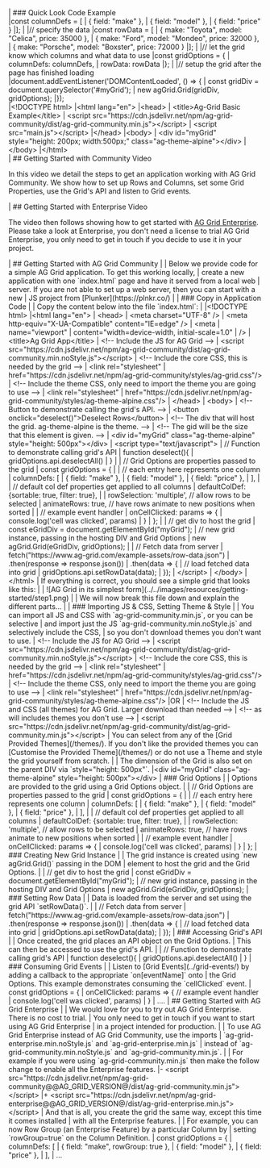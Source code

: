 <framework-specific-section frameworks="javascript">
| ### Quick Look Code Example
</framework-specific-section>

<framework-specific-section frameworks="javascript">
<tabs>

<tabs-links>
<open-in-cta type="plunkr" href="https://plnkr.co/edit/nmWxAxWONarW5gj2?p=preview?p=preview" />
</tabs-links>

<div tab-label="main.js">
</framework-specific-section>

<framework-specific-section frameworks="javascript">
<snippet transform={false} lineNumbers="true">
|const columnDefs = [
|  { field: "make" },
|  { field: "model" },
|  { field: "price" }
|];
|
|// specify the data
|const rowData = [
|  { make: "Toyota", model: "Celica", price: 35000 },
|  { make: "Ford", model: "Mondeo", price: 32000 },
|  { make: "Porsche", model: "Boxster", price: 72000 }
|];
|
|// let the grid know which columns and what data to use
|const gridOptions = {
|  columnDefs: columnDefs,
|  rowData: rowData
|};
|
|// setup the grid after the page has finished loading
|document.addEventListener('DOMContentLoaded', () => {
|  const gridDiv = document.querySelector('#myGrid');
|  new agGrid.Grid(gridDiv, gridOptions);
|});
</snippet>
</framework-specific-section>

<framework-specific-section frameworks="javascript">
</div>

<div tab-label="index.html">
</framework-specific-section>


<framework-specific-section frameworks="javascript">
<snippet language="html" transform={false} lineNumbers="true">
|&lt;!DOCTYPE html>
|&lt;html lang="en">
|&lt;head>
|    &lt;title>Ag-Grid Basic Example&lt;/title>
|    &lt;script src="https://cdn.jsdelivr.net/npm/ag-grid-community/dist/ag-grid-community.min.js">&lt;/script>
|    &lt;script src="main.js">&lt;/script>
|&lt;/head>
|&lt;body>
|    &lt;div id="myGrid" style="height: 200px; width:500px;" class="ag-theme-alpine">&lt;/div>
|&lt;/body>
|&lt;/html>
</snippet>
</framework-specific-section>

<framework-specific-section frameworks="javascript">
</div>

</tabs>
</framework-specific-section>

<framework-specific-section frameworks="javascript">
| ## Getting Started with Community Video
</framework-specific-section>

<framework-specific-section frameworks="javascript">
 <video-section id="j-Odsb0EjVo" title="Video Tutorial for Getting Started with AG Grid Community">
 <p>
     In this video we detail the steps to get an application working with AG Grid Community. We show how to set up Rows and Columns, set some Grid Properties, use the Grid's API and listen to Grid events.
 </p>
 </video-section>
</framework-specific-section>

<framework-specific-section frameworks="javascript">
| ## Getting Started with Enterprise Video
</framework-specific-section>

<framework-specific-section frameworks="javascript">
 <video-section id="EIkxDliHFYw" title="Getting Started with AG Grid Enterprise">
 <p>
     The video then follows showing how to get started with <a href="../licensing/">AG Grid Enterprise</a>. Please take a look at Enterprise, you don't need a license to trial AG Grid Enterprise, you only need to get in touch if you decide to use it in your project.
 </p>
 </video-section>
</framework-specific-section>

<framework-specific-section frameworks="javascript">
| ## Getting Started with AG Grid Community
|
| Below we provide code for a simple AG Grid application. To get this working locally,
| create a new application with one `index.html` page and have it served from a local web
| server. If you are not able to set up a web server, then you can start with a new
| JS project from [Plunker](https://plnkr.co/)
|
| ### Copy in Application Code
|
| Copy the content below into the file `index.html`:
|
</framework-specific-section>


<framework-specific-section frameworks="javascript">
<snippet transform={false} language="html">
|&lt;!DOCTYPE html>
|&lt;html lang="en">
|  &lt;head>
|    &lt;meta charset="UTF-8" />
|    &lt;meta http-equiv="X-UA-Compatible" content="IE=edge" />
|    &lt;meta
|      name="viewport"
|      content="width=device-width, initial-scale=1.0"
|    />
|    &lt;title>Ag Grid App&lt;/title>
|    &lt;!-- Include the JS for AG Grid -->
|    &lt;script src="https://cdn.jsdelivr.net/npm/ag-grid-community/dist/ag-grid-community.min.noStyle.js">&lt;/script>
|    &lt;!-- Include the core CSS, this is needed by the grid -->
|    &lt;link rel="stylesheet"
|      href="https://cdn.jsdelivr.net/npm/ag-grid-community/styles/ag-grid.css"/>
|    &lt;!-- Include the theme CSS, only need to import the theme you are going to use -->
|    &lt;link rel="stylesheet"
|      href="https://cdn.jsdelivr.net/npm/ag-grid-community/styles/ag-theme-alpine.css"/>
|  &lt;/head>
|  &lt;body>
|    &lt;!-- Button to demonstrate calling the grid's API. -->
|    &lt;button onclick="deselect()">Deselect Rows&lt;/button>
|    &lt;!-- The div that will host the grid. ag-theme-alpine is the theme. -->
|    &lt;!-- The gid will be the size that this element is given. -->
|    &lt;div id="myGrid" class="ag-theme-alpine" style="height: 500px">&lt;/div>
|    &lt;script type="text/javascript">
|        // Function to demonstrate calling grid's API
|        function deselect(){
|            gridOptions.api.deselectAll()
|        }
|
|        // Grid Options are properties passed to the grid
|        const gridOptions = {
|
|          // each entry here represents one column
|          columnDefs: [
|            { field: "make" },
|            { field: "model" },
|            { field: "price" },
|          ],
|
|          // default col def properties get applied to all columns
|          defaultColDef: {sortable: true, filter: true},
|
|          rowSelection: 'multiple', // allow rows to be selected
|          animateRows: true, // have rows animate to new positions when sorted
|
|          // example event handler
|          onCellClicked: params => {
|            console.log('cell was clicked', params)
|          }
|        };
|
|        // get div to host the grid
|        const eGridDiv = document.getElementById("myGrid");
|        // new grid instance, passing in the hosting DIV and Grid Options
|        new agGrid.Grid(eGridDiv, gridOptions);
|
|        // Fetch data from server
|        fetch("https://www.ag-grid.com/example-assets/row-data.json")
|        .then(response => response.json())
|        .then(data => {
|          // load fetched data into grid
|          gridOptions.api.setRowData(data);
|        });
|    &lt;/script>
|  &lt;/body>
|&lt;/html>
</snippet>
</framework-specific-section>

<framework-specific-section frameworks="javascript">
| If everything is correct, you should see a simple grid that looks like this:
|
| ![AG Grid in its simplest form](../../images/resources/getting-started/step1.png)
|
| We will now break this file down and explain the different parts...
|
| ### Importing JS & CSS, Setting Theme & Style
|
| You can import all JS and CSS with `ag-grid-community.min.js`, or you can be selective
| and import just the JS `ag-grid-community.min.noStyle.js` and selectively include the CSS,
| so you don't download themes you don't want to use.
</framework-specific-section>

<framework-specific-section frameworks="javascript">
<snippet transform={false} language="html">
|    &lt;!-- Include the JS for AG Grid -->
|    &lt;script src="https://cdn.jsdelivr.net/npm/ag-grid-community/dist/ag-grid-community.min.noStyle.js">&lt;/script>
|    &lt;!-- Include the core CSS, this is needed by the grid -->
|    &lt;link rel="stylesheet"
|      href="https://cdn.jsdelivr.net/npm/ag-grid-community/styles/ag-grid.css"/>
|    &lt;!-- Include the theme CSS, only need to import the theme you are going to use -->
|    &lt;link rel="stylesheet"
|      href="https://cdn.jsdelivr.net/npm/ag-grid-community/styles/ag-theme-alpine.css"/>
</snippet>
</framework-specific-section>

<framework-specific-section frameworks="javascript">
|OR
</framework-specific-section>

<framework-specific-section frameworks="javascript">
<snippet transform={false} language="html">
|    &lt;!-- Include the JS and CSS (all themes) for AG Grid. Larger download than needed -->
|    &lt;!-- as will includes themes you don't use -->
|    &lt;script src="https://cdn.jsdelivr.net/npm/ag-grid-community/dist/ag-grid-community.min.js">&lt;/script>
</snippet>
</framework-specific-section>

<framework-specific-section frameworks="javascript">
| You can select from any of the [Grid Provided Themes](/themes/). If you don't like the provided themes you can [Customise the Provided Theme](/themes/) or do not use a Theme and style the grid yourself from scratch.
|
| The dimension of the Grid is also set on the parent DIV via `style="height: 500px"`.
</framework-specific-section>

<framework-specific-section frameworks="javascript">
<snippet transform={false} language="html">
|&lt;div id="myGrid" class="ag-theme-alpine" style="height: 500px">&lt;/div>
</snippet>
</framework-specific-section>

<framework-specific-section frameworks="javascript">
| ### Grid Options
|
| Options are provided to the grid using a Grid Options object.
|
</framework-specific-section>

<framework-specific-section frameworks="javascript">
<snippet transform={false}>
| // Grid Options are properties passed to the grid
| const gridOptions = {
|
|   // each entry here represents one column
|   columnDefs: [
|     { field: "make" },
|     { field: "model" },
|     { field: "price" },
|   ],
|
|   // default col def properties get applied to all columns
|   defaultColDef: {sortable: true, filter: true},
|
|   rowSelection: 'multiple', // allow rows to be selected
|   animateRows: true, // have rows animate to new positions when sorted
|
|   // example event handler
|   onCellClicked: params => {
|     console.log('cell was clicked', params)
|   }
| };
</snippet>
</framework-specific-section>

<framework-specific-section frameworks="javascript">
| ### Creating New Grid Instance
| 
| The grid instance is created using `new agGrid.Grid()` passing in the DOM
| element to host the grid and the Grid Options.
|
</framework-specific-section>

<framework-specific-section frameworks="javascript">
<snippet transform={false}>
| // get div to host the grid
| const eGridDiv = document.getElementById("myGrid");
| // new grid instance, passing in the hosting DIV and Grid Options
| new agGrid.Grid(eGridDiv, gridOptions);
</snippet>
</framework-specific-section>

<framework-specific-section frameworks="javascript">
| ### Setting Row Data
|
| Data is loaded from the server and set using the grid API `setRowData()`.
|
</framework-specific-section>

<framework-specific-section frameworks="javascript">
<snippet transform={false}>
| // Fetch data from server
| fetch("https://www.ag-grid.com/example-assets/row-data.json")
|   .then(response => response.json())
|   .then(data => {
|      // load fetched data into grid
|      gridOptions.api.setRowData(data);
|   });
</snippet>
</framework-specific-section>

<framework-specific-section frameworks="javascript">
| ### Accessing Grid's API
| 
| Once created, the grid places an API object on the Grid Options.
| This can then be accessed to use the grid's API.
|
</framework-specific-section>

<framework-specific-section frameworks="javascript">
<snippet transform={false}>
| // Function to demonstrate calling grid's API
| function deselect(){
|     gridOptions.api.deselectAll()
| }
</snippet>
</framework-specific-section>

<framework-specific-section frameworks="javascript">
| ### Consuming Grid Events
|
| Listen to [Grid Events](../grid-events/) by adding a callback to the appropriate `on[eventName]` onto
| the Grid Options. This example demonstrates consuming the `cellClicked` event.
</framework-specific-section>

<framework-specific-section frameworks="javascript">
<snippet transform={false}>
| const gridOptions = {
|   onCellClicked: params => { // example event handler
|     console.log('cell was clicked', params)
|   }
|   ....
</snippet>
</framework-specific-section>

<framework-specific-section frameworks="javascript">
| ## Getting Started with AG Grid Enterprise
|
| We would love for you to try out AG Grid Enterprise. There is no cost to trial.
| You only need to get in touch if you want to start using AG Grid Enterprise
| in a project intended for production.
|
| To use AG Grid Enterprise instead of AG Grid Community, use the imports
| `ag-grid-enterprise.min.noStyle.js` and `ag-grid-enterprise.min.js`
| instead of `ag-grid-community.min.noStyle.js` and `ag-grid-community.min.js`.
|
| For example if you were using `ag-grid-community.min.js` then make the follow change to enable all the Enterprise features.
</framework-specific-section>

<framework-specific-section frameworks="javascript">
<snippet transform={false} language="diff">
|- &lt;script src="https://cdn.jsdelivr.net/npm/ag-grid-community@@AG_GRID_VERSION@/dist/ag-grid-community.min.js">&lt;/script>
|+ &lt;script src="https://cdn.jsdelivr.net/npm/ag-grid-enterprise@@AG_GRID_VERSION@/dist/ag-grid-enterprise.min.js">&lt;/script>
</snippet>
</framework-specific-section>

<framework-specific-section frameworks="javascript">
| And that is all, you create the grid the same way, except this time it comes installed
| with all the Enterprise features.
|
| For example, you can now Row Group (an Enterprise Feature) by a particular Column by
| setting `rowGroup=true` on the Column Definition.
</framework-specific-section>

<framework-specific-section frameworks="javascript">
<snippet transform={false}>
| const gridOptions = {
|   columnDefs: [
|     { field: "make", rowGroup: true },
|     { field: "model" },
|     { field: "price" },
|   ],
|   ...
</snippet>
</framework-specific-section>

